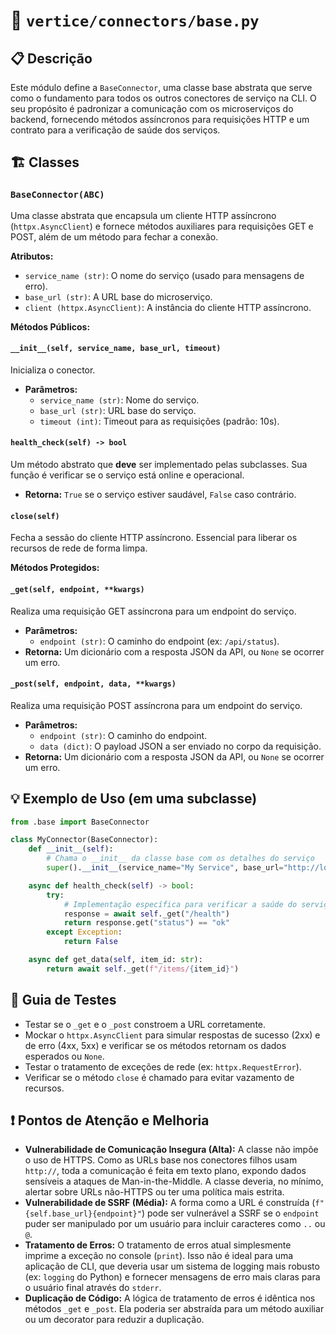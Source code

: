 
# 📄 `vertice/connectors/base.py`

## 📋 Descrição

Este módulo define a `BaseConnector`, uma classe base abstrata que serve como o fundamento para todos os outros conectores de serviço na CLI. O seu propósito é padronizar a comunicação com os microserviços do backend, fornecendo métodos assíncronos para requisições HTTP e um contrato para a verificação de saúde dos serviços.

## 🏗️ Classes

### `BaseConnector(ABC)`

Uma classe abstrata que encapsula um cliente HTTP assíncrono (`httpx.AsyncClient`) e fornece métodos auxiliares para requisições GET e POST, além de um método para fechar a conexão.

**Atributos:**
- `service_name (str)`: O nome do serviço (usado para mensagens de erro).
- `base_url (str)`: A URL base do microserviço.
- `client (httpx.AsyncClient)`: A instância do cliente HTTP assíncrono.

**Métodos Públicos:**

#### `__init__(self, service_name, base_url, timeout)`
Inicializa o conector.
- **Parâmetros:**
  - `service_name (str)`: Nome do serviço.
  - `base_url (str)`: URL base do serviço.
  - `timeout (int)`: Timeout para as requisições (padrão: 10s).

#### `health_check(self) -> bool`
Um método abstrato que **deve** ser implementado pelas subclasses. Sua função é verificar se o serviço está online e operacional.
- **Retorna:** `True` se o serviço estiver saudável, `False` caso contrário.

#### `close(self)`
Fecha a sessão do cliente HTTP assíncrono. Essencial para liberar os recursos de rede de forma limpa.

**Métodos Protegidos:**

#### `_get(self, endpoint, **kwargs)`
Realiza uma requisição GET assíncrona para um endpoint do serviço.
- **Parâmetros:**
  - `endpoint (str)`: O caminho do endpoint (ex: `/api/status`).
- **Retorna:** Um dicionário com a resposta JSON da API, ou `None` se ocorrer um erro.

#### `_post(self, endpoint, data, **kwargs)`
Realiza uma requisição POST assíncrona para um endpoint do serviço.
- **Parâmetros:**
  - `endpoint (str)`: O caminho do endpoint.
  - `data (dict)`: O payload JSON a ser enviado no corpo da requisição.
- **Retorna:** Um dicionário com a resposta JSON da API, ou `None` se ocorrer um erro.

## 💡 Exemplo de Uso (em uma subclasse)

```python
from .base import BaseConnector

class MyConnector(BaseConnector):
    def __init__(self):
        # Chama o __init__ da classe base com os detalhes do serviço
        super().__init__(service_name="My Service", base_url="http://localhost:8001")

    async def health_check(self) -> bool:
        try:
            # Implementação específica para verificar a saúde do serviço
            response = await self._get("/health")
            return response.get("status") == "ok"
        except Exception:
            return False

    async def get_data(self, item_id: str):
        return await self._get(f"/items/{item_id}")
```

## 🧪 Guia de Testes

- Testar se o `_get` e o `_post` constroem a URL corretamente.
- Mockar o `httpx.AsyncClient` para simular respostas de sucesso (2xx) e de erro (4xx, 5xx) e verificar se os métodos retornam os dados esperados ou `None`.
- Testar o tratamento de exceções de rede (ex: `httpx.RequestError`).
- Verificar se o método `close` é chamado para evitar vazamento de recursos.

## ❗ Pontos de Atenção e Melhoria

- **Vulnerabilidade de Comunicação Insegura (Alta):** A classe não impõe o uso de HTTPS. Como as URLs base nos conectores filhos usam `http://`, toda a comunicação é feita em texto plano, expondo dados sensíveis a ataques de Man-in-the-Middle. A classe deveria, no mínimo, alertar sobre URLs não-HTTPS ou ter uma política mais estrita.
- **Vulnerabilidade de SSRF (Média):** A forma como a URL é construída (`f"{self.base_url}{endpoint}"`) pode ser vulnerável a SSRF se o `endpoint` puder ser manipulado por um usuário para incluir caracteres como `..` ou `@`.
- **Tratamento de Erros:** O tratamento de erros atual simplesmente imprime a exceção no console (`print`). Isso não é ideal para uma aplicação de CLI, que deveria usar um sistema de logging mais robusto (ex: `logging` do Python) e fornecer mensagens de erro mais claras para o usuário final através do `stderr`.
- **Duplicação de Código:** A lógica de tratamento de erros é idêntica nos métodos `_get` e `_post`. Ela poderia ser abstraída para um método auxiliar ou um decorator para reduzir a duplicação.

